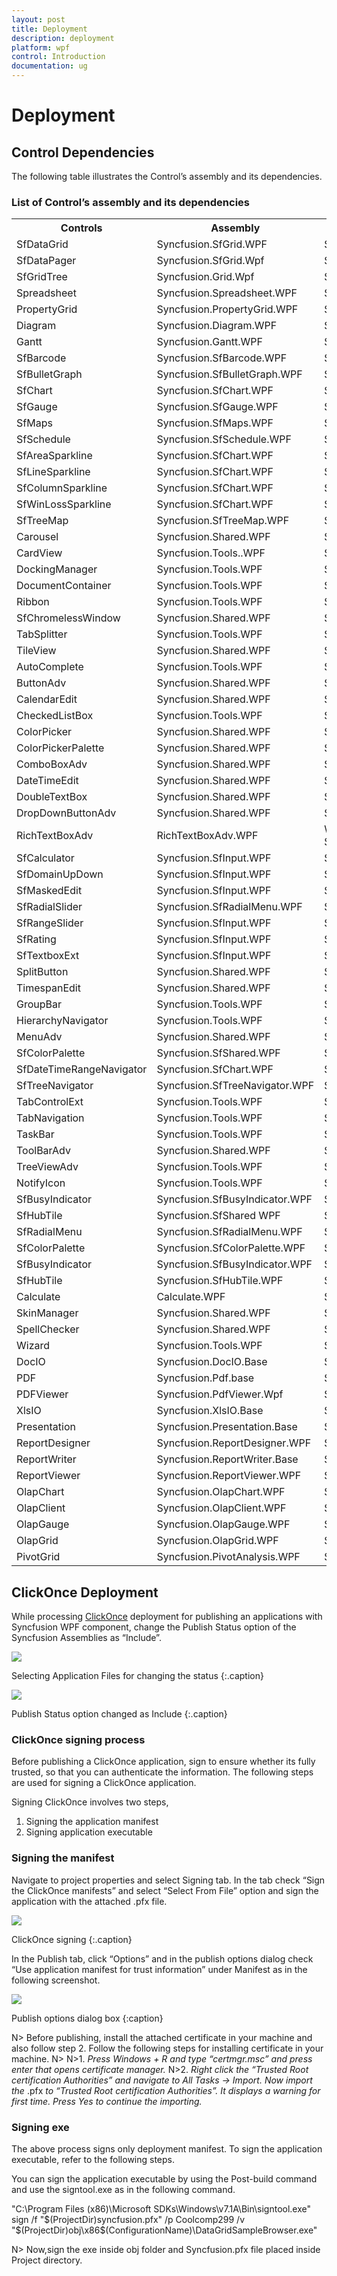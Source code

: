 ```yaml
---
layout: post
title: Deployment
description: deployment
platform: wpf
control: Introduction
documentation: ug
---
```


# Deployment

## Control Dependencies

The following table illustrates the Control’s assembly and its dependencies.

### List of Control’s assembly and its dependencies

<table>
<tr>
<th>
Controls</th><th>
Assembly</th><th>
Dependencies</th></tr>
<tr>
<td>
SfDataGrid </td><td>
Syncfusion.SfGrid.WPF</td><td>
Syncfusion.Data.WPFSyncfusion.Shared.WPFSyncfusion.Core </td></tr>
<tr>
<td>
SfDataPager</td><td>
Syncfusion.SfGrid.Wpf</td><td>
Syncfusion.Data.WpfSyncfusion.Core </td></tr>
<tr>
<td>
SfGridTree</td><td>
Syncfusion.Grid.Wpf</td><td>
Syncfusion.GridCommon.WpfSyncfusion.Linq.BaseSyncfusion.Core </td></tr>
<tr>
<td>
Spreadsheet</td><td>
Syncfusion.Spreadsheet.WPF</td><td>
Syncfusion.Grid.WPFSyncfusion.GridCommon.WPFSyncfusion.Linq.BaseSyncfusion.Shared.WPFSyncfusion.Tools.WPFSyncfusion.XlsIO.BaseSyncfusion.Core</td></tr>
<tr>
<td>
PropertyGrid</td><td>
Syncfusion.PropertyGrid.WPF</td><td>
Syncfusion.Tools.WPF, Syncfusion.Shared.WPFSyncfusion.Core</td></tr>
<tr>
<td>
Diagram</td><td>
Syncfusion.Diagram.WPF</td><td>
Syncfusion.Shared.WPFSyncfusion.Core</td></tr>
<tr>
<td>
Gantt</td><td>
Syncfusion.Gantt.WPF</td><td>
Syncfusion.Grid.WPFSyncfusion.GridCommon.WPFSyncfusion.Shared.WPFSyncfusion.ProjIO.BaseSyncfusion.Core</td></tr>
<tr>
<td>
SfBarcode</td><td>
Syncfusion.SfBarcode.WPF</td><td>
Syncfusion.Core</td></tr>
<tr>
<td>
SfBulletGraph</td><td>
Syncfusion.SfBulletGraph.WPF</td><td>
Syncfusion.Core</td></tr>
<tr>
<td>
SfChart</td><td>
Syncfusion.SfChart.WPF</td><td>
Syncfusion.Core</td></tr>
<tr>
<td>
SfGauge</td><td>
Syncfusion.SfGauge.WPF</td><td>
Syncfusion.SfShared.WPFSyncfusion.Core</td></tr>
<tr>
<td>
SfMaps</td><td>
Syncfusion.SfMaps.WPF</td><td>
Syncfusion.RichTextBoxAdv.WPFSyncfusion.Shared.WPFSyncfusion.Core</td></tr>
<tr>
<td>
SfSchedule </td><td>
Syncfusion.SfSchedule.WPF</td><td>
Syncfusion.SfRadialMenu.WpfSyncfusion.SfShared.WpfSyncfusion.Shared.WpfSyncfusion.Core</td></tr>
<tr>
<td>
SfAreaSparkline</td><td>
Syncfusion.SfChart.WPF</td><td>
Syncfusion.Core</td></tr>
<tr>
<td>
SfLineSparkline</td><td>
Syncfusion.SfChart.WPF</td><td>
Syncfusion.Core</td></tr>
<tr>
<td>
SfColumnSparkline</td><td>
Syncfusion.SfChart.WPF</td><td>
Syncfusion.Core</td></tr>
<tr>
<td>
SfWinLossSparkline</td><td>
Syncfusion.SfChart.WPF</td><td>
Syncfusion.Core</td></tr>
<tr>
<td>
SfTreeMap</td><td>
Syncfusion.SfTreeMap.WPF</td><td>
Syncfusion.Core</td></tr>
<tr>
<td>
Carousel</td><td>
Syncfusion.Shared.WPF</td><td>
Syncfusion.Core</td></tr>
<tr>
<td>
CardView</td><td>
Syncfusion.Tools..WPF</td><td>
Syncfusion.Core</td></tr>
<tr>
<td>
DockingManager</td><td>
Syncfusion.Tools.WPF</td><td>
Syncfusion.Shared.WpfSyncfusion.Core</td></tr>
<tr>
<td>
DocumentContainer</td><td>
Syncfusion.Tools.WPF</td><td>
Syncfusion.Shared.WpfSyncfusion.Core</td></tr>
<tr>
<td>
Ribbon</td><td>
Syncfusion.Tools.WPF</td><td>
Syncfusion.Shared.WpfSyncfusion.Core</td></tr>
<tr>
<td>
SfChromelessWindow</td><td>
Syncfusion.Shared.WPF</td><td>
Syncfusion.Core</td></tr>
<tr>
<td>
TabSplitter</td><td>
Syncfusion.Tools.WPF</td><td>
Syncfusion.Shared.WpfSyncfusion.Core</td></tr>
<tr>
<td>
TileView</td><td>
Syncfusion.Shared.WPF</td><td>
Syncfusion.Core</td></tr>
<tr>
<td>
AutoComplete</td><td>
Syncfusion.Tools.WPF</td><td>
Syncfusion.Shared.WPFSyncfusion.Core</td></tr>
<tr>
<td>
ButtonAdv</td><td>
Syncfusion.Shared.WPF</td><td>
Syncfusion.Core</td></tr>
<tr>
<td>
CalendarEdit</td><td>
Syncfusion.Shared.WPF</td><td>
Syncfusion.Core</td></tr>
<tr>
<td>
CheckedListBox</td><td>
Syncfusion.Tools.WPF</td><td>
Syncfusion.Shared.WPFSyncfusion.Core</td></tr>
<tr>
<td>
ColorPicker</td><td>
Syncfusion.Shared.WPF</td><td>
Syncfusion.Core</td></tr>
<tr>
<td>
ColorPickerPalette</td><td>
Syncfusion.Shared.WPF</td><td>
Syncfusion.Core</td></tr>
<tr>
<td>
ComboBoxAdv</td><td>
Syncfusion.Shared.WPF</td><td>
Syncfusion.Core</td></tr>
<tr>
<td>
DateTimeEdit</td><td>
Syncfusion.Shared.WPF</td><td>
Syncfusion.Core</td></tr>
<tr>
<td>
DoubleTextBox</td><td>
Syncfusion.Shared.WPF</td><td>
Syncfusion.Core</td></tr>
<tr>
<td>
DropDownButtonAdv</td><td>
Syncfusion.Shared.WPF</td><td>
Syncfusion.Core</td></tr>
<tr>
<td>
RichTextBoxAdv</td><td>
RichTextBoxAdv.WPF</td><td>
WPF 3.5 and 4.0 framework: Syncfusion.Compression.Base Syncfusion.Core Syncfusion.DocIO.ClientProfile Syncfusion.RichTextDocIOParser.Wpf Syncfusion.RichTextRibbon.WPFSyncfusion.Shared.WpfSyncfusion.Tools.WPF WPF 4.5 and 4.5.1 framework: Syncfusion.Compression.Base Syncfusion.Core Syncfusion.DocIO.Base Syncfusion.RichTextDocIOParser.Wpf Syncfusion.RichTextRibbon.WPFSyncfusion.Shared.Wpf Syncfusion.Tools.WPF</td></tr>
<tr>
<td>
SfCalculator</td><td>
Syncfusion.SfInput.WPF</td><td>
Syncfusion.SfShared.WPFSyncfusion.Core</td></tr>
<tr>
<td>
SfDomainUpDown</td><td>
Syncfusion.SfInput.WPF</td><td>
Syncfusion.SfShared.WPFSyncfusion.Core</td></tr>
<tr>
<td>
SfMaskedEdit</td><td>
Syncfusion.SfInput.WPF</td><td>
Syncfusion.SfShared.WPFSyncfusion.Core</td></tr>
<tr>
<td>
SfRadialSlider</td><td>
Syncfusion.SfRadialMenu.WPF</td><td>
Syncfusion.SfShared.WPFSyncfusion.Core</td></tr>
<tr>
<td>
SfRangeSlider</td><td>
Syncfusion.SfInput.WPF</td><td>
Syncfusion.SfShared.WPFSyncfusion.Core</td></tr>
<tr>
<td>
SfRating</td><td>
Syncfusion.SfInput.WPF</td><td>
Syncfusion.SfShared.WPFSyncfusion.Core</td></tr>
<tr>
<td>
SfTextboxExt</td><td>
Syncfusion.SfInput.WPF</td><td>
Syncfusion.SfShared.WPFSyncfusion.Core</td></tr>
<tr>
<td>
SplitButton</td><td>
Syncfusion.Shared.WPF</td><td>
Syncfusion.Core</td></tr>
<tr>
<td>
TimespanEdit</td><td>
Syncfusion.Shared.WPF</td><td>
Syncfusion.Core</td></tr>
<tr>
<td>
GroupBar</td><td>
Syncfusion.Tools.WPF</td><td>
Syncfusion.Shared.WpfSyncfusion.Core</td></tr>
<tr>
<td>
HierarchyNavigator</td><td>
Syncfusion.Tools.WPF</td><td>
Syncfusion.Shared.WpfSyncfusion.Core</td></tr>
<tr>
<td>
MenuAdv</td><td>
Syncfusion.Shared.WPF</td><td>
Syncfusion.Core</td></tr>
<tr>
<td>
SfColorPalette</td><td>
Syncfusion.SfShared.WPF</td><td>
Syncfusion.Core</td></tr>
<tr>
<td>
SfDateTimeRangeNavigator</td><td>
Syncfusion.SfChart.WPF</td><td>
Syncfusion.Core</td></tr>
<tr>
<td>
SfTreeNavigator</td><td>
Syncfusion.SfTreeNavigator.WPF</td><td>
Syncfusion.SfShared.WPFSyncfusion.Core</td></tr>
<tr>
<td>
TabControlExt</td><td>
Syncfusion.Tools.WPF</td><td>
Syncfusion.Shared.WPFSyncfusion.Core</td></tr>
<tr>
<td>
TabNavigation</td><td>
Syncfusion.Tools.WPF</td><td>
Syncfusion.Shared.WPFSyncfusion.Core</td></tr>
<tr>
<td>
TaskBar</td><td>
Syncfusion.Tools.WPF</td><td>
Syncfusion.Shared.WPFSyncfusion.Core</td></tr>
<tr>
<td>
ToolBarAdv</td><td>
Syncfusion.Shared.WPF</td><td>
Syncfusion.Core</td></tr>
<tr>
<td>
TreeViewAdv</td><td>
Syncfusion.Tools.WPF</td><td>
Syncfusion.Shared.WPFSyncfusion.Core</td></tr>
<tr>
<td>
NotifyIcon</td><td>
Syncfusion.Tools.WPF</td><td>
Syncfusion.Shared.WPFSyncfusion.Core</td></tr>
<tr>
<td>
SfBusyIndicator</td><td>
Syncfusion.SfBusyIndicator.WPF</td><td>
Syncfusion.SfShared.WPFSyncfusion.Core</td></tr>
<tr>
<td>
SfHubTile</td><td>
Syncfusion.SfShared WPF</td><td>
Syncfusion.Core</td></tr>
<tr>
<td>
SfRadialMenu</td><td>
Syncfusion.SfRadialMenu.WPF</td><td>
Syncfusion.SfShared.WPFSyncfusion.Core</td></tr>
<tr>
<td>
SfColorPalette</td><td>
Syncfusion.SfColorPalette.WPF</td><td>
Syncfusion.SfShared.WPFSyncfusion.Core</td></tr>
<tr>
<td>
SfBusyIndicator</td><td>
Syncfusion.SfBusyIndicator.WPF</td><td>
Syncfusion.SfShared.WPFSyncfusion.Core</td></tr>
<tr>
<td>
SfHubTile</td><td>
Syncfusion.SfHubTile.WPF</td><td>
Syncfusion.SfShared.WPFSyncfusion.Core</td></tr>
<tr>
<td>
Calculate</td><td>
Calculate.WPF</td><td>
Syncfusion.Calculate.BaseSyncfusion.Core</td></tr>
<tr>
<td>
SkinManager</td><td>
Syncfusion.Shared.WPF</td><td>
Syncfusion.Core</td></tr>
<tr>
<td>
SpellChecker</td><td>
Syncfusion.Shared.WPF</td><td>
Syncfusion.Core</td></tr>
<tr>
<td>
Wizard</td><td>
Syncfusion.Tools.WPF</td><td>
Syncfusion.Shared.WpfSyncfusion.Core</td></tr>
<tr>
<td>
DocIO</td><td>
Syncfusion.DocIO.Base</td><td>
Syncfusion.Compression.BaseSyncfusion.DocToPdfConverter.BaseSyncfusion.Pdf.BaseSyncfusion.Core</td></tr>
<tr>
<td>
PDF</td><td>
Syncfusion.Pdf.base</td><td>
Syncfusion.Compression.BaseSyncfusion.CoreSyncfusion.HtmlConverter.Base</td></tr>
<tr>
<td>
PDFViewer</td><td>
Syncfusion.PdfViewer.Wpf</td><td>
Syncfusion.Compression.BaseSyncfusion.CoreSyncfusion.Pdf.BaseSyncfusion.Shared.Wpf</td></tr>
<tr>
<td>
XlsIO</td><td>
Syncfusion.XlsIO.Base</td><td>
Syncfusion.Compression.BaseSyncfusion.ExcelToPdfConverter.BaseSyncfusion.ExcelChartToImageConverter.BaseSyncfusion.Pdf.BaseSyncfusion.SfChart.WPFSyncfusion.Shared.WPFSyncfusion.Core</td></tr>
<tr>
<td>
Presentation</td><td>
Syncfusion.Presentation.Base</td><td>
Syncfusion.CoreSyncfusion.Compression.Base Syncfusion.OfficeChart.BaseSyncfusion.OfficeChartToImageConverter.BaseSyncfusion.SfChart.WpfSyncfusion.PresentationToPdfConverter.BaseSyncfusion.Pdf.Base</td></tr>
<tr>
<td>
ReportDesigner</td><td>
Syncfusion.ReportDesigner.WPF</td><td>
Syncfusion.Chart.WpfSyncfusion.Gauge.WPFSyncfusion.Grid.WpfSyncfusion.GridCommon.WpfSyncfusion.Linq.BaseSyncfusion.SfMaps.WPFSyncfusion.Shared.WpfSyncfusion.Tools.WpfSyncfusion.PropertyGrid.WpfSyncfusion.Compression.BaseSyncfusion.DocIO.BaseSyncfusion.Pdf.BaseSyncfusion.XlsIO.BaseSyncfusion.ReportControls.WpfSyncfusion.ReportWriter.BaseSyncfusion.ReportViewer.WpfSyncfusion.Core</td></tr>
<tr>
<td>
ReportWriter</td><td>
Syncfusion.ReportWriter.Base</td><td>
Syncfusion.Chart.WpfSyncfusion.Gauge.WPFSyncfusion.Grid.WpfSyncfusion.GridCommon.WpfSyncfusion.Linq.BaseSyncfusion.SfMaps.WPFSyncfusion.Shared.WpfSyncfusion.Compression.BaseSyncfusion.DocIO.BaseSyncfusion.Pdf.BaseSyncfusion.XlsIO.BaseSyncfusion.ReportControls.WpfSyncfusion.Core</td></tr>
<tr>
<td>
ReportViewer</td><td>
Syncfusion.ReportViewer.WPF</td><td>
Syncfusion.Chart.WpfSyncfusion.Gauge.WPFSyncfusion.Grid.WpfSyncfusion.GridCommon.WpfSyncfusion.Linq.BaseSyncfusion.SfMaps.WPFSyncfusion.Shared.WpfSyncfusion.Compression.BaseSyncfusion.DocIO.BaseSyncfusion.Pdf.BaseSyncfusion.XlsIO.BaseSyncfusion.ReportControls.WpfSyncfusion.ReportWriter.BaseSyncfusion.Core</td></tr>
<tr>
<td>
OlapChart</td><td>
Syncfusion.OlapChart.WPF</td><td>
Syncfusion.Chart.WPFSyncfusion.CoreSyncfusion.Olap.BaseSyncfusion.OlapShared.WPFSyncfusion.Shared.WPFSyncfusion.Tools.WPFSyncfusion.Linq.Base</td></tr>
<tr>
<td>
OlapClient</td><td>
Syncfusion.OlapClient.WPF</td><td>
Syncfusion.Chart.WPFSyncfusion.Core    Syncfusion.Grid.WPFSyncfusion.GridCommon.WPSyncfusion.Linq.BaseSyncfusion.Olap.BaseSyncfusion.OlapChart.WPFSyncfusion.OlapChartConverter.WPFSyncfusion.OlapGrid.WPFSyncfusion.OlapGridCommon.WPFSyncfusion.OlapGridConverter.WPFSyncfusion.OlapShared.WPFSyncfusion.OlapTools.WPFSyncfusion.Shared.WPFSyncfusion.Tools.WPF</td></tr>
<tr>
<td>
OlapGauge</td><td>
Syncfusion.OlapGauge.WPF</td><td>
Syncfusion.Gauge.WPFSyncfusion.Shared.WPFSyncfusion.Olap.BaseSyncfusion.OlapShared.WPFSyncfusion.Core</td></tr>
<tr>
<td>
OlapGrid</td><td>
Syncfusion.OlapGrid.WPF</td><td>
Syncfusion.CoreSyncfusion.Grid.WpfSyncfusion.GridCommon.WPFSyncfusion.Linq.BaseSyncfusion.Olap.BaseSyncfusion.OlapGridCommon.WPFSyncfusion.OlapShared.WPFSyncfusion.Shared.WPFSyncfusion.Tools.WPFSyncfusion.Linq.Base</td></tr>
<tr>
<td>
PivotGrid</td><td>
Syncfusion.PivotAnalysis.WPF</td><td>
Syncfusion.Grid.WPFSyncfusion.GridCommon.WPFSyncfusion.Shared.WPFSyncfusion.PivotAnalysis.BaseSyncfusion.Linq.BaseSyncfusion.Core</td></tr>
</table>

## ClickOnce Deployment

While processing [ClickOnce](https://msdn.microsoft.com/en-us/library/ms996413.aspx) deployment for publishing an applications with Syncfusion WPF component, change the Publish Status option of the Syncfusion Assemblies as “Include”.

![](Deployment_images/Deployment_img1.png)

Selecting Application Files for changing the status
{:.caption}



![](Deployment_images/Deployment_img2.png)

Publish Status option changed as Include
{:.caption}


### ClickOnce signing process

Before publishing a ClickOnce application, sign to ensure whether its fully trusted, so that you can authenticate the information. The following steps are used for signing a ClickOnce application.

Signing ClickOnce involves two steps,

1. Signing the application manifest
2. Signing application executable



### Signing the manifest

Navigate to project properties and select Signing tab. In the tab check “Sign the ClickOnce manifests” and select “Select From File” option and sign the application with the attached .pfx file.

![](Deployment_images/Deployment_img3.png)

 ClickOnce signing
 {:.caption}

In the Publish tab, click “Options” and in the publish options dialog check “Use application manifest for trust information” under Manifest as in the following screenshot.

![](Deployment_images/Deployment_img4.png)

Publish options dialog box
{:caption}

N> Before publishing, install the attached certificate in your machine and also follow step 2. Follow the following steps for installing certificate in your machine.
N>
N>1. _Press Windows + R and type “certmgr.msc” and press enter that opens certificate manager._
N>2. _Right click the “Trusted Root certification Authorities” and navigate to All Tasks -> Import. Now import the_ .pfx _to “Trusted Root certification Authorities”. It displays a warning for first time. Press Yes to continue the importing._

### Signing exe

The above process signs only deployment manifest. To sign the application executable, refer to the following steps.

You can sign the application executable by using the Post-build command and use the signtool.exe as in the following command. 

"C:\Program Files (x86)\Microsoft SDKs\Windows\v7.1A\Bin\signtool.exe" sign /f "$(ProjectDir)syncfusion.pfx" /p Coolcomp299 /v "$(ProjectDir)obj\x86\$(ConfigurationName)\DataGridSampleBrowser.exe"

N> Now,sign the exe inside obj folder and Syncfusion.pfx file placed inside Project directory.



